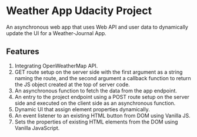 # Weather App Udacity Project

An asynchronous web app that uses Web API and user data to dynamically update the UI for a Weather-Journal App.

## Features

1. Integrating OpenWeatherMap API.
2. GET route setup on the server side with the first argument as a string naming the route, and the second argument a callback function to return the JS object created at the top of server code.
3. An asynchronous function to fetch the data from the app endpoint.
4. An entry to the project endpoint using a POST route setup on the server side and executed on the client side as an asynchronous function.
5. Dynamic UI that assign element properties dynamically.
6. An event listener to an existing HTML button from DOM using Vanilla JS.
7. Sets the properties of existing HTML elements from the DOM using Vanilla JavaScript.
